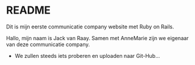 # README

Dit is mijn eerste communicatie company website met Ruby on Rails.

Hallo, mijn naam is Jack van Raay. 
Samen met AnneMarie zijn we eigenaar van deze communicatie company.

* We zullen steeds iets proberen en uploaden naar Git-Hub...
